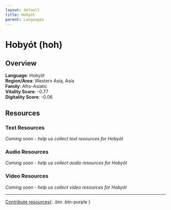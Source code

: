 ```yaml
---
layout: default
title: Hobyót
parent: Languages
---
```


# Hobyót (hoh)

## Overview

**Language**: Hobyót  
**Region/Area**: Western Asia, Asia  
**Family**: Afro-Asiatic  
**Vitality Score**: -0.77  
**Digitality Score**: -0.06  

## Resources

### Text Resources
*Coming soon - help us collect text resources for Hobyót*

### Audio Resources
*Coming soon - help us collect audio resources for Hobyót*

### Video Resources
*Coming soon - help us collect video resources for Hobyót*

---

[Contribute resources](https://fairtrain.github.io/){: .btn .btn-purple }
